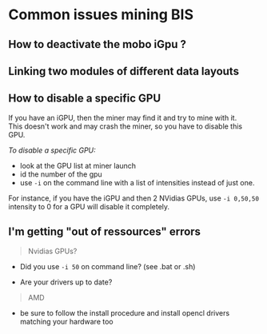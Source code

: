 # Common issues mining BIS

## How to deactivate the mobo iGpu ?
## Linking two modules of different data layouts
## How to disable a specific GPU

If you have an iGPU, then the miner may find it and try to mine with it.  
This doesn't work and may crash the miner, so you have to disable this GPU.

*To disable a specific GPU:*
- look at the GPU list at miner launch
- id the number of the gpu
- use `-i` on the command line with a list of intensities instead of just one. 

For instance, if you have the iGPU and then 2 NVidias GPUs, use `-i 0,50,50`  
intensity to 0 for a GPU will disable it completely.


## I'm getting "out of ressources" errors

> Nvidias GPUs?  
- Did you use `-i 50` on command line? (see .bat or .sh)

- Are your drivers up to date?

> AMD  
- be sure to follow the install procedure and install opencl drivers matching your hardware too
